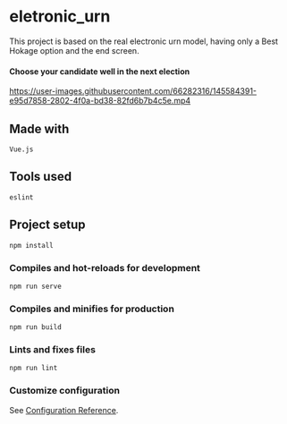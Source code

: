 # eletronic_urn
This project is based on the real electronic urn model, having only a Best Hokage option and the end screen.
####  Choose your candidate well in the next election


https://user-images.githubusercontent.com/66282316/145584391-e95d7858-2802-4f0a-bd38-82fd6b7b4c5e.mp4

## Made with
```
Vue.js
```

## Tools used
```
eslint
```



## Project setup
```
npm install
```

### Compiles and hot-reloads for development
```
npm run serve
```

### Compiles and minifies for production
```
npm run build
```

### Lints and fixes files
```
npm run lint
```

### Customize configuration
See [Configuration Reference](https://cli.vuejs.org/config/).
